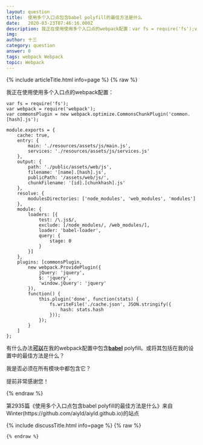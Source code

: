 ```yaml
---
layout: question
title:  使用多个入口点包含babel polyfill的最佳方法是什么
date:   2020-03-23T07:46:16.000Z
description: 我正在使用使用多个入口点的webpack配置：var fs = require('fs');var webpack = require('webpa...
img: 
author: 十三
category: question
answer: 0
tags: webpack Webpack
topic: Webpack
---
```

<div class="article-root">
  <div class="article">
    {% include articleTitle.html info=page %}
    {% raw %}
    <div class="article-content"><p><font style="vertical-align: inherit;"><font style="vertical-align: inherit;">我正在使用使用多个入口点的webpack配置：</font></font></p>

<pre><code>var fs = require('fs');<font></font>
var webpack = require('webpack');<font></font>
var commonsPlugin = new webpack.optimize.CommonsChunkPlugin('common.[hash].js');<font></font>
<font></font>
module.exports = {<font></font>
    cache: true,<font></font>
    entry: {<font></font>
        main: './resources/assets/js/main.js',<font></font>
        services: './resources/assets/js/services.js'<font></font>
    },<font></font>
    output: {<font></font>
        path: './public/assets/web/js',<font></font>
        filename: '[name].[hash].js',<font></font>
        publicPath: '/assets/web/js/',<font></font>
        chunkFilename: '[id].[chunkhash].js'<font></font>
    },<font></font>
    resolve: {<font></font>
        modulesDirectories: ['node_modules', 'web_modules', 'modules']<font></font>
    },<font></font>
    module: {<font></font>
        loaders: [{<font></font>
            test: /\.js$/,<font></font>
            exclude: [/node_modules/, /web_modules/],<font></font>
            loader: 'babel-loader',<font></font>
            query: {<font></font>
                stage: 0<font></font>
            }<font></font>
        }]<font></font>
    },<font></font>
    plugins: [commonsPlugin,<font></font>
        new webpack.ProvidePlugin({<font></font>
            jQuery: 'jquery',<font></font>
            $: 'jquery',<font></font>
            'window.jQuery': 'jquery'<font></font>
        }),<font></font>
        function() {<font></font>
            this.plugin('done', function(stats) {<font></font>
                fs.writeFile('./cache.json', JSON.stringify({<font></font>
                    hash: stats.hash<font></font>
                }));<font></font>
            });<font></font>
        }<font></font>
    ]<font></font>
};<font></font>
</code></pre>

<p><font style="vertical-align: inherit;"><font style="vertical-align: inherit;">有什么办法</font></font><strong><a href="http://babeljs.io/docs/usage/polyfill/" rel="noreferrer"><font style="vertical-align: inherit;"><font style="vertical-align: inherit;">可以</font></font></a></strong><font style="vertical-align: inherit;"><font style="vertical-align: inherit;">在我的webpack配置中</font><font style="vertical-align: inherit;">包含</font><strong><a href="http://babeljs.io/docs/usage/polyfill/" rel="noreferrer"><font style="vertical-align: inherit;">babel</font></a></strong><font style="vertical-align: inherit;"> polyfill。</font><font style="vertical-align: inherit;">或将其包括在我的设置中的最佳方法是什么？</font></font></p>

<p><font style="vertical-align: inherit;"><font style="vertical-align: inherit;">我是否必须在所有模块中都包含它？</font></font></p>

<p><font style="vertical-align: inherit;"><font style="vertical-align: inherit;">提前非常感谢您！</font></font></p></div>
    {% endraw %}
  </div>
  <p class="winter_mark">第2935篇《使用多个入口点包含babel polyfill的最佳方法是什么》来自Winter(https://github.com/aiyld/aiyld.github.io)的站点</p>
  <div class="discuss-wrapper">
    {% include discussTitle.html info=page %}
    {% raw %}
    
    {% endraw %}
  </div>
<div>
